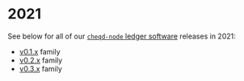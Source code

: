 # 2021

See below for all of our [`cheqd-node` ledger software](https://github.com/cheqd/cheqd-node/) releases in 2021:

* [v0.1.x](0.1.x.md) family
* [v0.2.x](0.2.x.md) family
* [v0.3.x](0.3.x.md) family
